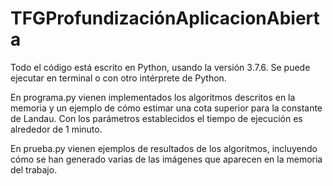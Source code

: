 # TFGProfundizaciónAplicacionAbierta
Todo el código está escrito en Python, usando la versión 3.7.6. Se puede ejecutar en terminal o con otro intérprete de Python.

En programa.py vienen implementados los algoritmos descritos en la memoria y un ejemplo de cómo estimar una cota superior para la constante de Landau. Con los parámetros establecidos el tiempo de ejecución es alrededor de 1 minuto.

En prueba.py vienen ejemplos de resultados de los algoritmos, incluyendo cómo se han generado varias de las imágenes que aparecen en la memoria del trabajo.
